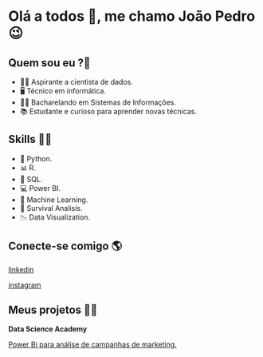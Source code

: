 
# **Olá a todos 👋, me chamo João Pedro**😉 

## Quem sou eu ?🤔

* 👨‍💻 Aspirante a cientista de dados.
* 🖥 Técnico em informática.
* 👨‍🎓 Bacharelando em Sistemas de Informações.
* 📚 Estudante e curioso para aprender novas técnicas.

## Skills 🧙‍♂️

* 🐍 Python.
* 📊 R.
* 🎲 SQL.
* 💻 Power BI.
* 🧠 Machine Learning.
* 🧪 Survival Analisis.
* 📉 Data Visualization.

## Conecte-se comigo 🌎

[linkedin](https://www.linkedin.com/in/jo%C3%A3o-pedro-silva-prado/)

[instagram](https://www.instagram.com/joaohelsing/)

## Meus projetos 🙋‍♂️
**Data Science Academy**

[Power Bi para análise de campanhas de marketing.](https://github.com/VanJoaoPedro/PowerBi_MarketingData)
